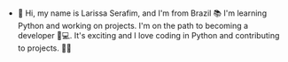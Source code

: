 - 👋 Hi, my name is Larissa Serafim, and I'm from Brazil 
      📚 I'm learning Python and working on projects. I'm on the path to becoming a developer 🐍💻.
         It's exciting and I love coding in Python and contributing to projects. 🚀😊

<!---
LariSerafim/LariSerafim is a ✨ special ✨ repository because its `README.md` (this file) appears on your GitHub profile.
You can click the Preview link to take a look at your changes.
--->
